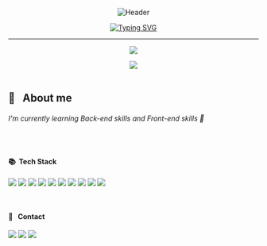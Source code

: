 <div align="center">

![Header](https://capsule-render.vercel.app/api?type=waving&color=4E88F7&text=&animation=twinkling&height=80)

[![Typing SVG](https://readme-typing-svg.demolab.com?font=Playball&size=37&pause=1000&color=4E88F7&center=true&vCenter=true&width=435&lines=Welcome+to+My+Github!%20👋)](https://git.io/typing-svg)


  <hr>

<!-- [![Hits](https://hits.seeyoufarm.com/api/count/incr/badge.svg?url=https%3A%2F%2Fgithub.com%2Fdodam24%2Fhit-counter&count_bg=%23007BFF&title_bg=%23555555&icon=github.svg&icon_color=%23E7E7E7&title=HITS&edge_flat=false)](https://hits.seeyoufarm.com) -->

<p>
  <img src="https://github.com/dodam24/dodam24/raw/main/background.jpg">
</p>

<!-- <br> -->

<!--
![Dodam's GitHub stats](https://github-readme-stats.vercel.app/api?username=dodam24&theme=tokyonight&show_icons=true&hide_border=true)

![Top Langs](https://github-readme-stats.vercel.app/api/top-langs/?username=dodam24&layout=compact&theme=tokyonight&hide_border=true)
-->

<div align="center">
  <!-- Dodam's Githun stats -->
  <a href="https://github.com/metleeha">
    <img src="https://github-readme-stats.vercel.app/api?username=dodam24&layout=compact&theme=github_dark&hide_border=true&show_icons=true">
  </a>
  <!-- Top Langs -->
  <!-- <a href="https://github.com/metleeha">
    <img src="https://github-readme-stats.vercel.app/api/top-langs/?username=dodam24&layout=compact&theme=github_dark&hide_border=true">
  </a> -->
</div>

<!-- 3D 잔디 ![3D](./profile-3d-contrib/profile-night-rainbow.svg) -->
</div>

<br>

<!-- ## 💬 &nbsp; About me -->
<h2> 💬 &nbsp; About me </h2>
  <p>
    <h6> I'm currently learning Back-end skills and Front-end skills 🐣 </h6>
    <!-- <h6> I majored in Hotel Management and double majored in Business Administration 👩🏻‍🎓 </h6> -->
  </p>
<br>

<!-- #### 🛠️ &nbsp; Tech Stack -->
<!--
   ![HTML5](https://img.shields.io/badge/HTML5-E34F26?style=flat-square&logo=HTML5&logoColor=white)
   ![CSS](https://img.shields.io/badge/CSS-1572B6?style=flat-square&logo=CSS3&logoColor=white)
   ![JavaScript](https://img.shields.io/badge/JavaScript-%23323330.svg?style=flat-square&logo=JavaScript&logoColor=%23F7DF1E)
   ![React](https://img.shields.io/badge/React-444444?style=flat-square&logo=React)
   ![Java](https://img.shields.io/badge/Java-007396?style=flat-square&logo=CoffeeScript&logoColor=white)
   ![Python](https://img.shields.io/badge/Python-3776AB?style=flat-square&logo=Python&logoColor=FFDD54)
   ![Spring](https://img.shields.io/badge/Spring-6DB33F?style=flat-square&logo=Spring&logoColor=white)
   ![Git](https://img.shields.io/badge/Git-F05032?style=flat-square&logo=git&logoColor=white)
   ![Docker](https://img.shields.io/badge/Docker-2496ED?style=flat-square&logo=Docker&logoColor=white)
   ![Kubernetes](https://img.shields.io/badge/Kubernetes-326CE5?style=flat-square&logo=Kubernetes&logoColor=white)
   <!-- ![Spring Boot](https://img.shields.io/badge/Spring%20Boot-6DB33F?style=flat-square&logo=Spring%20Boot&logoColor=white) -->
   <!-- ![Visual Studio Code](https://img.shields.io/badge/Visual%20Studio%20Code-007ACC?style=flat-square&logo=Visual%20Studio%20Code&logoColor=white) -->
   <!-- ![Oracle](https://img.shields.io/badge/ORACLE-F80000?style=flat-square&logo=oracle&logoColor=white) -->
   <!-- ![MySQL](https://img.shields.io/badge/MySQL-4479A1?style=flat-square&logo=MySQL&logoColor=white) -->
   <!-- ![GitHub](https://img.shields.io/badge/GitHub-181717?style=flat-square&logo=GitHub&logoColor=white)
   -->

<h4> 📚&nbsp; Tech Stack </h4>
<p align=“center”>
  <img src="https://img.shields.io/badge/HTML5-E34F26?style=flat-square&amp;logo=HTML5&amp;logoColor=white">
  <img src="https://img.shields.io/badge/CSS-1572B6?style=flat-square&amp;logo=CSS3&amp;logoColor=white">
  <img src="https://img.shields.io/badge/JavaScript-%23323330.svg?style=flat-square&amp;logo=JavaScript&amp;logoColor=%23F7DF1E">
  <img src="https://img.shields.io/badge/React-444444?style=flat-square&amp;logo=React">
  <img src="https://img.shields.io/badge/Java-007396?style=flat-square&amp;logo=CoffeeScript&amp;logoColor=white">
  <img src="https://img.shields.io/badge/Python-3776AB?style=flat-square&amp;logo=Python&amp;logoColor=FFDD54">
  <img src="https://img.shields.io/badge/Spring-6DB33F?style=flat-square&amp;logo=Spring&amp;logoColor=white">
  <img src="https://img.shields.io/badge/Git-F05032?style=flat-square&amp;logo=git&amp;logoColor=white">
  <img src="https://img.shields.io/badge/Docker-2496ED?style=flat-square&amp;logo=Docker&amp;logoColor=white">
  <img src="https://img.shields.io/badge/Kubernetes-326CE5?style=flat-square&amp;logo=Kubernetes&amp;logoColor=white"> 
</p>
  <br>

<!-- #### 📨 &nbsp; Contact -->
<h4> 📨 &nbsp; Contact </h4>
<p>
  <!-- <a href="mailto:dodam0724@gmail.com" target="_blank"> -->
    <img src="https://img.shields.io/badge/Gmail-EA4335?style=flat-square&logo=Gmail&logoColor=white"/>
  </a>
    <img src="https://img.shields.io/badge/Instagram-E4405F?style=flat-square&logo=Instagram&logoColor=white"/>
    <img src="https://img.shields.io/badge/Tistory-FFB80B?style=flat-square&logo=Tistory&logoColor=white"/>
</p>
